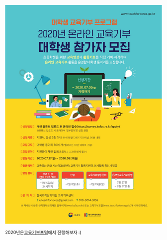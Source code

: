 ![img/Education_Ministration_2020.jpeg](img/Education_Ministration_2020.jpeg)

2020년은[교육기부포털](https://www.teachforkorea.go.kr/community/neo_notice/)에서 진행해보자 :)